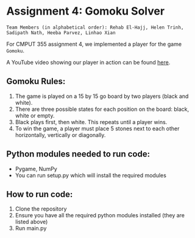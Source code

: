 # Assignment 4: Gomoku Solver 
`Team Members (in alphabetical order): Rehab El-Hajj, Helen Trinh, Sadipath Nath, Heeba Parvez, Linhao Xian`

For CMPUT 355 assignment 4, we implemented a player for the game `Gomoku`. 

A YouTube video showing our player in action can be found [here](https://youtu.be/nz6EliS-eoI).

## Gomoku Rules: 
1. The game is played on a 15 by 15 go board by two players (black and white).
2. There are three possible states for each position on the board: black, white or empty.
3. Black plays first, then white. This repeats until a player wins. 
4. To win the game, a player must place 5 stones next to each other horizontally, vertically or diagonally.

## Python modules needed to run code:
* Pygame, NumPy 
* You can run setup.py which will install the required modules 

## How to run code:

1. Clone the repository 
2. Ensure you have all the required python modules installed (they are listed above) 
3. Run main.py 

